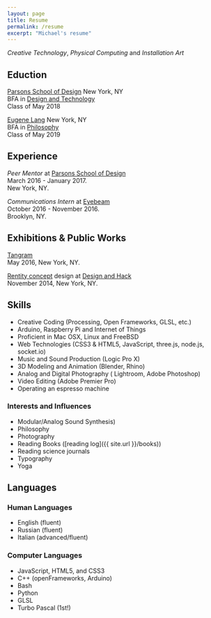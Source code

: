 ```yaml
---
layout: page
title: Resume
permalink: /resume
excerpt: "Michael's resume"
---
```


*Creative Technology*, *Physical Computing* and *Installation Art*

## Eduction
[Parsons School of Design](http://www.newschool.edu/parsons/) New York, NY  
BFA in [Design and Technology](http://www.newschool.edu/parsons/bfa-design-technology/)  
Class of May 2018

[Eugene Lang](http://www.newschool.edu/lang/) New York, NY  
BFA in [Philosophy](http://www.newschool.edu/lang/philosophy/)  
Class of May 2019

<!-- [Oxford Academy](http://www.oxfordacademy.net/) Westbrook, CT  
High School, 2012 - 2014 -->

## Experience

*Peer Mentor* at [Parsons School of Design](http://www.newschool.edu/parsons/)  
March 2016 - January 2017.  
New York, NY.

*Communications Intern* at [Eyebeam](http://eyebeam.org/)  
October 2016 - November 2016.   
Brooklyn, NY.

## Exhibitions & Public Works
[Tangram](https://www.facebook.com/events/860600520716726)  
May 2016, New York, NY.

[Rentity concept](https://www.crunchbase.com/organization/rentity#/entity) design at [Design and Hack](https://events.newschool.edu/event/design_and_hack_opening_ceremonies_hackathon)  
November 2014, New York, NY.

## Skills
- Creative Coding (Processing, Open Frameworks, GLSL, etc.)
- Arduino, Raspberry Pi and Internet of Things
- Proficient in Mac OSX, Linux and FreeBSD
- Web Technologies (CSS3 & HTML5, JavaScript, three.js, node.js, socket.io)
- Music and Sound Production (Logic Pro X)
- 3D Modeling and Animation (Blender, Rhino)
- Analog and Digital Photography ( Lightroom, Adobe Photoshop)
- Video Editing (Adobe Premier Pro)
- Operating an espresso machine

### Interests and Influences
<!-- - Interdisciplinary, Ethical, Pragmatic, and Aesthetic design -->
- Modular/Analog Sound Synthesis)
- Philosophy
- Photography
- Reading Books ([reading log]({{ site.url }}/books))
- Reading science journals
- Typography
- Yoga

## Languages

### Human Languages

- English (fluent)
- Russian (fluent)
- Italian (advanced/fluent)

### Computer Languages

- JavaScript, HTML5, and CSS3
- C++ (openFrameworks, Arduino)
- Bash
- Python
- GLSL
- Turbo Pascal (1st!)
